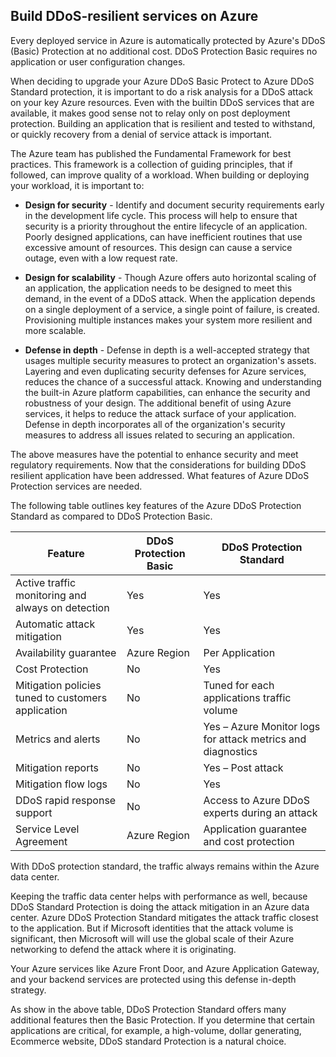 
## Build DDoS-resilient services on Azure

Every deployed service in Azure is automatically protected by Azure's DDoS (Basic) Protection at no additional cost. DDoS Protection Basic requires no application or user configuration changes.

When deciding to upgrade your Azure DDoS Basic Protect to Azure DDoS Standard protection, it is important to do a risk analysis for a DDoS attack on your key Azure resources. Even with the builtin DDoS services that are available, it makes good sense not to relay only on post deployment protection. Building an application that is resilient and tested to withstand, or quickly recovery from a denial of service attack is important.  

The Azure team has published the Fundamental Framework for best practices. This framework is a collection of guiding principles, that if followed, can improve quality of a workload. When building or deploying your workload, it is important to:

- **Design for security** - Identify and document security requirements early in the development life cycle. This process  will help to ensure that security is a priority throughout the entire lifecycle of an application. Poorly designed applications, can have inefficient routines that use excessive amount of resources. This design can cause a service outage, even with a low request rate.

- **Design for scalability** - Though Azure offers auto horizontal scaling of an application, the application needs to be designed to meet this demand, in the event of a DDoS attack. When the application depends on a single deployment of a service, a single point of failure, is created. Provisioning multiple instances makes your system more resilient and more scalable.

- **Defense in depth** - Defense in depth is a well-accepted strategy that usages  multiple security measures to protect an organization's assets. Layering and even duplicating security defenses for Azure services, reduces the chance of a successful attack. Knowing and understanding the built-in Azure platform capabilities, can enhance the security and robustness of your design. The additional benefit of using Azure services, it helps to reduce the attack surface of your application. Defense in depth incorporates all of the organization's security measures to address all issues related to securing an application.

The above measures have the potential to enhance security and meet regulatory requirements. Now that the considerations for building DDoS resilient application have been addressed. What features of Azure DDoS Protection services are needed.

The following table outlines key features of the Azure DDoS Protection Standard as compared to DDoS Protection Basic.

| Feature  | DDoS Protection Basic | DDoS Protection Standard                 |
| -------- | --------------------- | ---------------------------------------- |
| Active traffic monitoring and always  on detection  | Yes  |  Yes           |
| Automatic attack mitigation        | Yes     |            Yes               |
| Availability guarantee                              | Azure Region          | Per  Application                                             |
| Cost Protection                                     | No                    | Yes                                                          |
| Mitigation policies tuned to  customers application | No                    | Tuned  for each applications traffic volume                  |
| Metrics and alerts                                  | No                    | Yes –  Azure Monitor logs for attack metrics and diagnostics |
| Mitigation reports                                  | No                    | Yes –  Post attack                                           |
| Mitigation flow logs                                | No                    | Yes                                                          |
| DDoS rapid response support                         | No                    | Access  to Azure DDoS experts during an attack               |
| Service Level Agreement                             | Azure  Region         | Application  guarantee and cost protection                   |

With DDoS protection standard, the traffic always remains within the Azure data center.

Keeping the traffic data center helps with performance as well, because DDoS Standard Protection is doing the attack mitigation in an Azure data center. Azure DDoS Protection Standard mitigates the attack traffic closest to the application. But if Microsoft identities that the attack volume is significant, then Microsoft will will use the global scale of their Azure networking to defend the attack where it is originating.

 Your Azure services like Azure Front Door, and Azure Application Gateway, and your backend services are protected using this defense in-depth strategy.

As show in the above table, DDoS Protection Standard offers many additional features then the Basic Protection. If you determine that certain applications are critical, for example, a high-volume, dollar generating, Ecommerce website, DDoS standard Protection is a natural choice.
